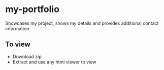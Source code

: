 # my-portfolio
Showcases my project, shows my details and provides additional contact information

## To view 
- Download zip
- Extract and use any html viewer to view
  
